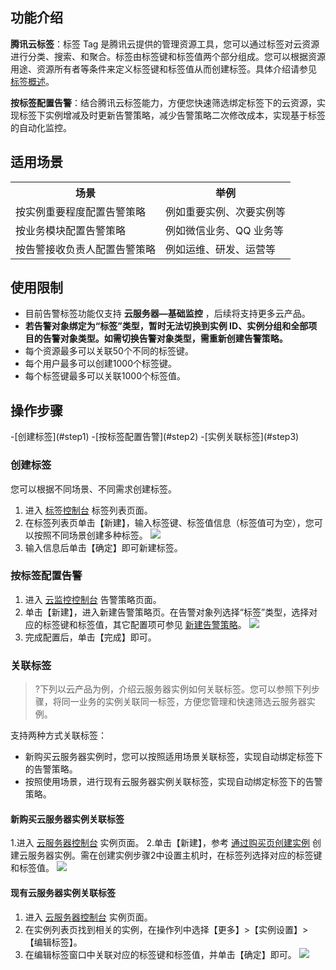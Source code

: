 ## 功能介绍

**腾讯云标签**：标签 Tag 是腾讯云提供的管理资源工具，您可以通过标签对云资源进行分类、搜索、和聚合。标签由标签键和标签值两个部分组成。您可以根据资源用途、资源所有者等条件来定义标签键和标签值从而创建标签。具体介绍请参见 [标签概述](https://cloud.tencent.com/document/product/651/13334)。

**按标签配置告警**：结合腾讯云标签能力，方便您快速筛选绑定标签下的云资源，实现标签下实例增减及时更新告警策略，减少告警策略二次修改成本，实现基于标签的自动化监控。

## 适用场景

<table>
<tr>
<th>场景</th>
<th>举例</th>
</tr>
<tr>
<td>按实例重要程度配置告警策略</td>
<td>例如重要实例、次要实例等</td>
</tr>
<tr>
<td>按业务模块配置告警策略</td>
<td>例如微信业务、QQ 业务等</td>
</tr>
<tr>
<td>按告警接收负责人配置告警策略</td>
<td>例如运维、研发、运营等</td>
</tr>
</table>

## 使用限制

- 目前告警标签功能仅支持 **云服务器—基础监控** ，后续将支持更多云产品。
- **若告警对象绑定为“标签”类型，暂时无法切换到实例 ID、实例分组和全部项目的告警对象类型。如需切换告警对象类型，需重新创建告警策略。**
- 每个资源最多可以关联50个不同的标签键。
- 每个用户最多可以创建1000个标签键。
- 每个标签键最多可以关联1000个标签值。

## 操作步骤

<dx-steps>
-[创建标签](#step1)
-[按标签配置告警](#step2)
-[实例关联标签](#step3)
</dx-steps>



### 创建标签[](id:step1)

您可以根据不同场景、不同需求创建标签。

1. 进入 [标签控制台](https://console.cloud.tencent.com/tag/taglist) 标签列表页面。
2. 在标签列表页单击【新建】，输入标签键、标签值信息（标签值可为空），您可以按照不同场景创建多种标签。
   ![](https://main.qcloudimg.com/raw/e95d071efe0bd47b0f0e6bfdefd8a361.png)
3. 输入信息后单击【确定】即可新建标签。




### 按标签配置告警[](id:step2)

1. 进入 [云监控控制台](https://console.cloud.tencent.com/monitor/alarm2/policy) 告警策略页面。
2. 单击【新建】，进入新建告警策略页。在告警对象列选择“标签”类型，选择对应的标签键和标签值，其它配置项可参见 [新建告警策略](https://cloud.tencent.com/document/product/248/50398)。
   ![](https://main.qcloudimg.com/raw/1a40447244d6feee42fa90cb2722bd1a.png)
3. 完成配置后，单击【完成】即可。



### 关联标签[](id:step3)

>?下列以云产品为例，介绍云服务器实例如何关联标签。您可以参照下列步骤，将同一业务的实例关联同一标签，方便您管理和快速筛选云服务器实例。

支持两种方式关联标签：

- 新购买云服务器实例时，您可以按照适用场景关联标签，实现自动绑定标签下的告警策略。
- 按照使用场景，进行现有云服务器实例关联标签，实现自动绑定标签下的告警策略。

#### 新购买云服务器实例关联标签

1.进入 [云服务器控制台](https://console.cloud.tencent.com/cvm/instance) 实例页面。
2.单击【新建】，参考 [通过购买页创建实例](https://cloud.tencent.com/document/product/213/4855) 创建云服务器实例。需在创建实例步骤2中设置主机时，在标签列选择对应的标签键和标签值。
![](https://main.qcloudimg.com/raw/40212e5d870e3078357d0fc55423c905.png)

#### 现有云服务器实例关联标签

1. 进入 [云服务器控制台](https://console.cloud.tencent.com/cvm/instance) 实例页面。
2. 在实例列表页找到相关的实例，在操作列中选择【更多】>【实例设置】>【编辑标签】。
3. 在编辑标签窗口中关联对应的标签键和标签值，并单击【确定】即可。
![](https://main.qcloudimg.com/raw/b4963b4d749da17de176b43f3f1e9ea8.png)



